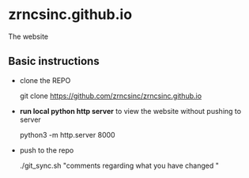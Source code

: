 # zrncsinc.github.io
The website 


## Basic instructions 



- clone the REPO

	git clone https://github.com/zrncsinc/zrncsinc.github.io
	
	
- **run local python http server** to view the website without pushing to server 

	python3 -m http.server 8000
	
	
- push to the repo

	./git_sync.sh "comments regarding what you have changed "
